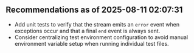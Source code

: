 ## Recommendations as of 2025-08-11 02:07:31
- Add unit tests to verify that the stream emits an `error` event when exceptions occur and that a final `end` event is always sent.
- Consider centralizing test environment configuration to avoid manual environment variable setup when running individual test files.
